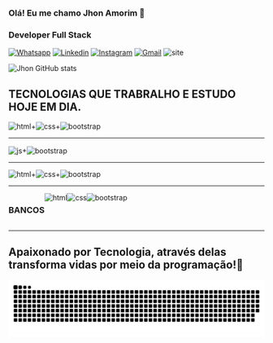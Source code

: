 ### Olá! Eu me chamo Jhon Amorim 🤟
### Developer Full Stack

[![Whatsapp](https://img.shields.io/badge/WhatsApp-25D366?style=for-the-badge&logo=whatsapp&logoColor=white)](https://api.whatsapp.com/send?phone=5562983077232&text=Ol%C3%A1%2C%20vi%20seu%20Github%20podemos%20conversar%3F)
[![Linkedin](https://img.shields.io/badge/LinkedIn-0077B5?style=for-the-badge&logo=linkedin&logoColor=white)](https://www.linkedin.com/in/jhon-amorim-3a41601a0)
[![Instagram](https://img.shields.io/badge/Instagram-E4405F?style=for-the-badge&logo=instagram&logoColor=white)](https://www.instagram.com/j.h.o.n.s.t.a.r.k/)
[![Gmail](https://img.shields.io/badge/Gmail-D14836?style=for-the-badge&logo=gmail&logoColor=white)](mailto:jhon.macc92@gmail.com)
![site]()

![Jhon GitHub stats](https://github-readme-stats.vercel.app/api?username=jhonmacc&show_icons=true&theme=dracula)

## TECNOLOGIAS QUE TRABRALHO E ESTUDO HOJE EM DIA.

<div style="display: flex"><br>
<img align="center" alt="html" src="https://img.shields.io/badge/HTML5-E34F26?style=for-the-badge&logo=html5&logoColor=white"/>+<img align="center" alt="css" src="https://img.shields.io/badge/CSS-239120?&style=for-the-badge&logo=css3&logoColor=white"/>+<img align="center" alt="bootstrap" src="https://img.shields.io/badge/Bootstrap-563D7C?style=for-the-badge&logo=bootstrap&logoColor=white"/>
</div>
<HR>
<div style="display: inline_block">

<img align="center" alt="js" src="https://img.shields.io/badge/PHP-777BB4?style=for-the-badge&logo=php&logoColor=white"/>+<img align="center" alt="bootstrap" src="https://img.shields.io/badge/Laravel-FF2D20?style=for-the-badge&logo=laravel&logoColor=white"/>
</div>
<HR>

<div style="display: flex">
<img align="center" alt="html" src="https://img.shields.io/badge/JavaScript-F7DF1E?style=for-the-badge&logo=javascript&logoColor=black"/>+<img align="center" alt="css" src="https://img.shields.io/badge/jQuery-0769AD?style=for-the-badge&logo=jquery&logoColor=white"/>+<img align="center" alt="bootstrap" src="https://img.shields.io/badge/React-20232A?style=for-the-badge&logo=react&logoColor=61DAFB"/>
</div>
<HR>


<div style="display: flex">
<h3><strong>BANCOS</strong></h3> 
<img align="center" alt="html" src="https://img.shields.io/badge/MySQL-00000F?style=for-the-badge&logo=mysql&logoColor=white"/><img align="center" alt="css" src="https://img.shields.io/badge/PostgreSQL-316192?style=for-the-badge&logo=postgresql&logoColor=white"/><img align="center" alt="bootstrap" src="https://img.shields.io/badge/MongoDB-4EA94B?style=for-the-badge&logo=mongodb&logoColor=white"/>
</div>
<HR>
  
  
<h2><strong>Apaixonado por Tecnologia, através delas transforma vidas por meio da programação!👊</strong></h2> 

  ![snake gif](https://github.com/jhonmacc/jhonmacc/blob/output/github-contribution-grid-snake.svg)


